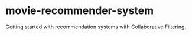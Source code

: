 # movie-recommender-system
Getting started with recommendation systems with Collaborative Filtering. 
